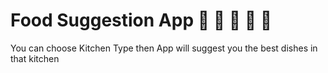# Food Suggestion App :avocado: :potato: :garlic: :spaghetti: :cookie:
 
 You can choose Kitchen Type then App will suggest you the best dishes in that kitchen 
